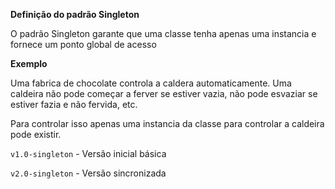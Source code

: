 **Definição do padrão Singleton**
 
 O padrão Singleton garante que uma classe tenha apenas uma instancia e fornece um ponto 
 global de acesso
 
 **Exemplo** 
 
 Uma fabrica de chocolate controla a caldera automaticamente. Uma caldeira não pode 
 começar a ferver se estiver vazia, não pode esvaziar se estiver fazia e não fervida,
 etc.
 
 Para controlar isso apenas uma instancia da classe para controlar a caldeira pode 
 existir.
 
 `v1.0-singleton` - Versão inicial básica
 
 `v2.0-singleton` - Versão sincronizada